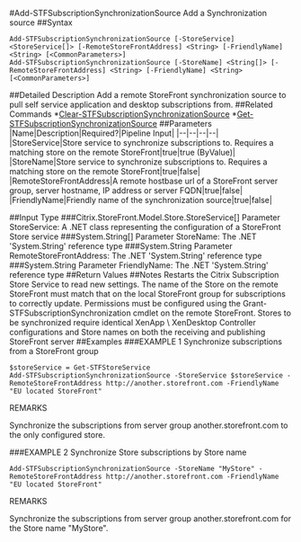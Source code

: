 #Add-STFSubscriptionSynchronizationSource
Add a Synchronization source
##Syntax
```Add-STFSubscriptionSynchronizationSource [-StoreService] <StoreService[]> [-RemoteStoreFrontAddress] <String> [-FriendlyName] <String> [<CommonParameters>]
Add-STFSubscriptionSynchronizationSource [-StoreName] <String[]> [-RemoteStoreFrontAddress] <String> [-FriendlyName] <String> [<CommonParameters>]
```
##Detailed Description
Add a remote StoreFront synchronization source to pull self service application and desktop subscriptions from.
##Related Commands
*[Clear-STFSubscriptionSynchronizationSource](Clear-STFSubscriptionSynchronizationSource)
*[Get-STFSubscriptionSynchronizationSource](Get-STFSubscriptionSynchronizationSource)
##Parameters
|Name|Description|Required?|Pipeline Input||--|--|--|--||StoreService|Store service to synchronize subscriptions to. Requires a matching store on the remote StoreFront|true|true (ByValue)||StoreName|Store service to synchronize subscriptions to. Requires a matching store on the remote StoreFront|true|false||RemoteStoreFrontAddress|A remote hostbase url of a StoreFront server group, server hostname, IP address or server FQDN|true|false||FriendlyName|Friendly name of the synchronization source|true|false|##Input Type
###Citrix.StoreFront.Model.Store.StoreService[]
Parameter StoreService: A .NET class representing the configuration of a StoreFront Store service
###System.String[]
Parameter StoreName: The .NET 'System.String' reference type
###System.String
Parameter RemoteStoreFrontAddress: The .NET 'System.String' reference type
###System.String
Parameter FriendlyName: The .NET 'System.String' reference type
##Return Values
##Notes
Restarts the Citrix Subscription Store Service to read new settings.
The name of the Store on the remote StoreFront must match that on the local StoreFront group for subscriptions to correctly update.
Permissions must be configured using the Grant-STFSubscriptionSynchronization cmdlet on the remote StoreFront.
Stores to be synchronized require identical XenApp \ XenDesktop Controller configurations and Store names on both the receiving and publishing StoreFront server
##Examples
###EXAMPLE 1 Synchronize subscriptions from a StoreFront group
```$storeService = Get-STFStoreService
Add-STFSubscriptionSynchronizationSource -StoreService $storeService -RemoteStoreFrontAddress http://another.storefront.com -FriendlyName "EU located StoreFront"
```
REMARKS

Synchronize the subscriptions from server group another.storefront.com to the only configured store.
###EXAMPLE 2 Synchronize Store subscriptions by Store name
```Add-STFSubscriptionSynchronizationSource -StoreName "MyStore" -RemoteStoreFrontAddress http://another.storefront.com -FriendlyName "EU located StoreFront"
```
REMARKS

Synchronize the subscriptions from server group another.storefront.com for the Store name "MyStore".
